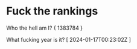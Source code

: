 # Fuck the rankings

Who the hell am I?
{ 1383784 }

What fucking year is it?
[ 2024-01-17T00:23:02Z ]
